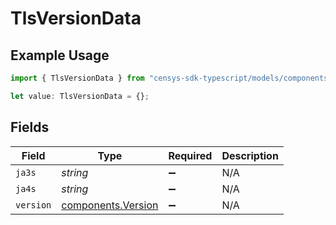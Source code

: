 # TlsVersionData

## Example Usage

```typescript
import { TlsVersionData } from "censys-sdk-typescript/models/components";

let value: TlsVersionData = {};
```

## Fields

| Field                                                    | Type                                                     | Required                                                 | Description                                              |
| -------------------------------------------------------- | -------------------------------------------------------- | -------------------------------------------------------- | -------------------------------------------------------- |
| `ja3s`                                                   | *string*                                                 | :heavy_minus_sign:                                       | N/A                                                      |
| `ja4s`                                                   | *string*                                                 | :heavy_minus_sign:                                       | N/A                                                      |
| `version`                                                | [components.Version](../../models/components/version.md) | :heavy_minus_sign:                                       | N/A                                                      |